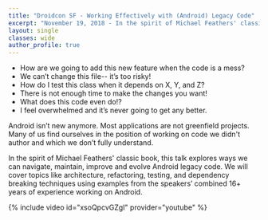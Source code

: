 ```yaml
---
title: "Droidcon SF - Working Effectively with (Android) Legacy Code"
excerpt: "November 19, 2018 - In the spirit of Michael Feathers' classic book, this talk explores ways we can navigate, maintain, improve and evolve Android legacy code."
layout: single
classes: wide
author_profile: true
---
```


* How are we going to add this new feature when the code is a mess?
* We can’t change this file-- it’s too risky!
* How do I test this class when it depends on X, Y, and Z?
* There is not enough time to make the changes you want!
* What does this code even do!?
* I feel overwhelmed and it’s never going to get any better.

Android isn’t new anymore. Most applications are not greenfield projects. Many of us find ourselves in the position of working on code we didn't author and which we don’t fully understand.

In the spirit of Michael Feathers' classic book, this talk explores ways we can navigate, maintain, improve and evolve Android legacy code. We will cover topics like architecture, refactoring, testing, and dependency breaking techniques using examples from the speakers’ combined 16+ years of experience working on Android. 

{% include video id="xsoQpcvGZgI" provider="youtube" %}

<br/>
<br/>

<script async class="speakerdeck-embed" data-id="a4dde7b6652647659c508c93db7a2e7a" data-ratio="1.77777777777778" src="//speakerdeck.com/assets/embed.js"></script>
